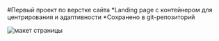 #Первый проект по верстке сайта
*Landing page с контейнером для центрирования и адаптивности
*Сохранено в git-репозиторий

![макет страницы](images/desktop-hd.png)

